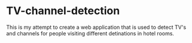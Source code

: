 # TV-channel-detection
This is my attempt to create a web application that is used to detect TV's and channels for people visiting different detinations in hotel rooms.
